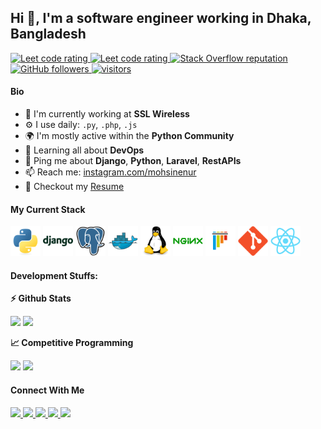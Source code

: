 ## Hi 👋, I'm a software engineer working in Dhaka, Bangladesh

<p align="left">
  <a href="https://leetcode.com/mohsinenur/">
    <img src="https://cp-logo.vercel.app/leetcode/mohsinenur" alt="Leet code rating" />
  </a>
  <a href="https://codeforces.com/profile/mohsinenur">
    <img src="https://raw.githubusercontent.com/mohsinenur/cf-stats/main/output/rating.svg" alt="Leet code rating" />
  </a>
  <a href="https://stackoverfl0000ow.com/users/7914051/mohsin">
    <img alt="Stack Overflow reputation" src="https://img.shields.io/stackexchange/stackoverflow/r/7914051?color=orange&label=reputation&logo=stackoverflow">
  </a>
  <a href="https://github.com/mohsinenur?tab=followers">
    <img alt="GitHub followers" src="https://img.shields.io/github/followers/mohsinenur?color=green&logo=github">
  </a>
  <a href="https://github.com/mohsinenur/">
    <img src="https://komarev.com/ghpvc/?username=mohsinenur" alt="visitors" />
  </a>

</p>

#### Bio

- 🏢 I'm currently working at **SSL Wireless**
- ⚙️ I use daily: `.py`, `.php`, `.js`
- 🌍 I'm mostly active within the **Python Community**
- 🌱 Learning all about **DevOps**
- 💬 Ping me about **Django**, **Python**, **Laravel**, **RestAPIs**
- 📫 Reach me: [instagram.com/mohsinenur](https://instagram.com/mohsinenur)
- 📝 Checkout my [Resume](files/resume.pdf)

#### My Current Stack

<img height="48" src="img/python-original.svg" alt="python"> <img height="48" src="img/django-plain-wordmark.svg" alt="Django"> <img height="48" src="img/postgresql-original.svg" alt="postgress"> <img height="48" src="img/docker-original.svg" alt="Docker"> <img height="48" src="img/linux-original.svg" alt="linux"> <img height="48" src="img/nginx-original.svg" alt="nginx"> <img height="48" src="img/pytest-original.svg" alt="pytest"> <img height="48" src="img/git-original.svg" alt="git"> <img height="48" src="img/react-original.svg" alt="react">

#### Development Stuffs:

<b>⚡ Github Stats</b>
<p float="left">
<img height="180em" src="https://github-readme-stats.vercel.app/api?username=mohsinenur&show_icons=true&hide_border=true&&count_private=true&include_all_commits=true" /> 
<img height="180em" src="https://github-readme-stats.vercel.app/api/top-langs/?username=mohsinenur&show_icons=true&hide_border=true&layout=compact&langs_count=8"/>
</p>

<b>&#128200; Competitive Programming</b>
<p float="left">
<img height="273em" src="https://leetcard.jacoblin.cool/mohsineur?theme=light&font=Karma&ext=contest" />
<img height="280em" src="https://raw.githubusercontent.com/mohsinenur/cf-stats/main/output/light_card.svg" />
</p>

#### Connect With Me

<p left="center">
<a href="https://twitter.com/mohsinenur">
  <img src="https://img.shields.io/badge/twitter-%231DA1F2.svg?&style=for-the-badge&logo=twitter&logoColor=white" height=25>
</a> 
<a href="https://www.linkedin.com/in/mohsinenur/">
  <img src="https://img.shields.io/badge/linkedin-%230077B5.svg?&style=for-the-badge&logo=linkedin&logoColor=white" height=25>
</a> 
<a href="https://www.facebook.com/mohsinenur">
  <img src="https://img.shields.io/badge/Facebook-1877F2?style=for-the-badge&logo=facebook&logoColor=white" height=25>
</a>
<a href="https://medium.com/@mohsinenur">
  <img src="https://img.shields.io/badge/Medium-12100E?style=for-the-badge&logo=medium&logoColor=white" height=25>
</a>
<a href="mailto:follow.mohsin@gmail.com">
  <img src="	https://img.shields.io/badge/Gmail-D14836?style=for-the-badge&logo=gmail&logoColor=white" height=25>
</a>
</p>
